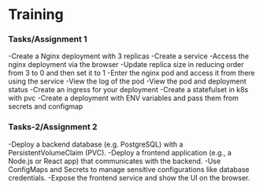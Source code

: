 # Training

### Tasks/Assignment 1
-Create a Nginx deployment with 3 replicas
-Create a service
-Access the nginx deployment via the browser
-Update replica size in reducing order from 3 to 0 and then set it to 1
-Enter the nginx pod and access it from there using the service
-View the log of the pod
-View the pod and deployment status
-Create an ingress for your deployment
-Create a statefulset in k8s with pvc
-Create a deployment with ENV variables and pass them from secrets and configmap

### Tasks-2/Assignment 2
-Deploy a backend database (e.g. PostgreSQL) with a PersistentVolumeClaim (PVC).
-Deploy a frontend application (e.g., a Node.js or React app) that communicates with the backend.
-Use ConfigMaps and Secrets to manage sensitive configurations like database credentials.
-Expose the frontend service and show the UI on the browser.
